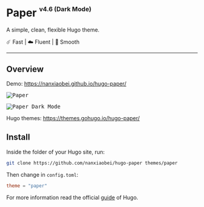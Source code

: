 # Paper <sup><sup><sub>v4.6 (Dark Mode)</sub></sup></sup>

A simple, clean, flexible Hugo theme.

☄️ Fast | ☁️ Fluent | 🌙 Smooth

---

## Overview

Demo: https://nanxiaobei.github.io/hugo-paper/

<p>
<kbd>
  <img src="https://raw.githubusercontent.com/nanxiaobei/hugo-paper/master/images/screenshot.png" alt="Paper">
</kbd>
</p>

<p>
<kbd>
  <img src="https://raw.githubusercontent.com/nanxiaobei/hugo-paper/master/images/screenshot_dark.png" alt="Paper Dark Mode">
</kbd>
</p>

Hugo themes: https://themes.gohugo.io/hugo-paper/

## Install

Inside the folder of your Hugo site, run:

```bash
git clone https://github.com/nanxiaobei/hugo-paper themes/paper
```

Then change in `config.toml`:

```toml
theme = "paper"
```

For more information read the official [guide](https://gohugo.io/getting-started/quick-start/#step-3-add-a-theme) of Hugo.
